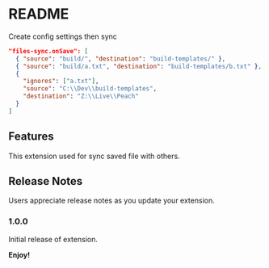 # README

Create config settings then sync
```json
"files-sync.onSave": [
  { "source": "build/", "destination": "build-templates/" },
  { "source": "build/a.txt", "destination": "build-templates/b.txt" },
  {
    "ignores": ["a.txt"],
    "source": "C:\\Dev\\build-templates",
    "destination": "Z:\\Live\\Peach"
  }
]
```

## Features

This extension used for sync saved file with others.

## Release Notes

Users appreciate release notes as you update your extension.

### 1.0.0

Initial release of extension.

**Enjoy!**
